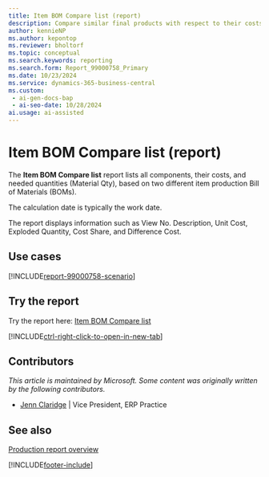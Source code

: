 ```yaml
---
title: Item BOM Compare list (report)
description: Compare similar final products with respect to their costs.
author: kennieNP
ms.author: kepontop
ms.reviewer: bholtorf
ms.topic: conceptual
ms.search.keywords: reporting
ms.search.form: Report_99000758_Primary
ms.date: 10/23/2024
ms.service: dynamics-365-business-central
ms.custom:
 - ai-gen-docs-bap
 - ai-seo-date: 10/28/2024
ai.usage: ai-assisted
---
```


# Item BOM Compare list (report)

The **Item BOM Compare list** report lists all components, their costs, and needed quantities (Material Qty), based on two different item production Bill of Materials (BOMs).

The calculation date is typically the work date.

The report displays information such as View No. Description, Unit Cost, Exploded Quantity, Cost Share, and Difference Cost.


## Use cases

[!INCLUDE[report-99000758-scenario](../includes/report-99000758-scenario-include.md)]

<!-- 

Prompt

Below is a report in an ERP system. Provide 3-4 use cases for different personas working with production or manufacturing.

Format like this:    
  
As a <persona>, use the report to    
* use case 1  
* use case 2    

Do not capitalize the persona names. 

Do not start lines with "Use the data to"

## Report name
Item BOM Compare list

## Report description
The *Item BOM Compare list* report shows a listing with all components and their costs as well the needed quantities. 
The calculation date is normally set to the work date.

### What the report does

### Use cases
Compare similar final products with respect to their costs.

Please include your data sources and URLs

-->

## Try the report

Try the report here: [Item BOM Compare list](https://businesscentral.dynamics.com?report=99000758)

[!INCLUDE[ctrl-right-click-to-open-in-new-tab](../includes/ctrl-right-click-to-open-in-new-tab.md)]


## Contributors

*This article is maintained by Microsoft. Some content was originally written by the following contributors.*

* [Jenn Claridge](https://www.linkedin.com/in/jenn-morton-sabre/) | Vice President, ERP Practice


## See also

[Production report overview](../production-reports.md)

[!INCLUDE[footer-include](../includes/footer-banner.md)]